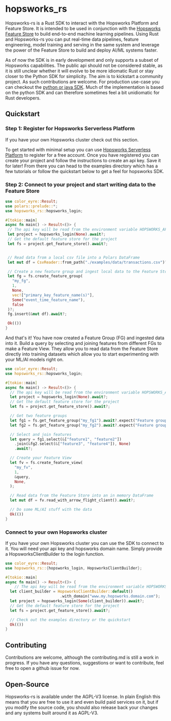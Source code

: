 # hopsworks_rs

Hopsworks-rs is a Rust SDK to interact with the Hopsworks Platform and Feature Store. It is intended to be used in conjunction with the [Hopsworks Feature Store](https://www.hopsworks.ai/the-ml-platform-for-batch-and-real-time-data) to build end-to-end machine learning pipelines. Using Rust and Hopsworks-rs you can put real-time data pipelines, feature engineering, model training and serving in the same system and leverage the power of the Feature Store to build and deploy AI/ML systems faster.

As of now the SDK is in early development and only supports a subset of Hopsworks capabilities. The public api should not be considered stable, as it is still unclear whether it will evolve to be more idiomatic Rust or stay closer to the Python SDK for simplicity. The aim is to kickstart a community project. As such contributions are welcome. For production use-case you can checkout the [python or java SDK](https://pypi.org/project/hopsworks/). Much of the implementation is based on the python SDK and can therefore sometimes feel a bit unidiomatic for Rust developers.

## Quickstart

### Step 1: Register for Hopsworks Serverless Platform

If you have your own Hopsworks cluster check out this section.

To get started with minimal setup you can use [Hopsworks Serverless Platform](https://app.hopsworks.ai/) to register for a free account. Once you have registered you can create your project and follow the instructions to create an api key. Save it for later! From there you can head to the examples directory which has a few tutorials or follow the quickstart below to get a feel for hopsworks SDK.

### Step 2: Connect to your project and start writing data to the Feature Store

```rust
use color_eyre::Result;
use polars::prelude::*;
use hopsworks_rs::hopsworks_login;

#[tokio::main]
async fn main() -> Result<()> {
 // The api key will be read from the environment variable HOPSWORKS_API_KEY
 let project = hopsworks_login(None).await?;
 // Get the default feature store for the project
 let fs = project.get_feature_store().await?;


 // Read data from a local csv file into a Polars DataFrame
 let mut df = CsvReader::from_path("./examples/data/transactions.csv")?.finish()?;

 // Create a new feature group and ingest local data to the Feature Store
 let fg = fs.create_feature_group(
   "my_fg",
   1,
   None,
   vec!["primary_key_feature_name(s)"],
   Some("event_time_feature_name"),
   false
 )?;
 fg.insert(&mut df).await?;

 Ok(())
}
```

And that's it! You have now created a Feature Group (FG) and ingested data into it. Build a query by selecting and joining features from different FGs to make a Feature View. They allow you to read data from the Feature Store directly into training datasets which allow you to start experimenting with your ML/AI models right on.

```rust
use color_eyre::Result;
use hopsworks_rs::hopsworks_login;

#[tokio::main]
async fn main() -> Result<()> {
  // The api key will be read from the environment variable HOPSWORKS_API_KEY
  let project = hopsworks_login(None).await?;
  // Get the default feature store for the project
  let fs = project.get_feature_store().await?;

  // Get two feature groups
  let fg1 = fs.get_feature_group("my_fg1").await?.expect("Feature group not found");
  let fg2 = fs.get_feature_group("my_fg2").await?.expect("Feature group not found");

  // Select and join features
  let query = fg1.select(&["feature1", "feature2"])
    .join(&fg2.select(&["feature3", "feature4"]), None)
    .await?;

  // Create your Feature View
  let fv = fs.create_feature_view(
    "my_fv",
    1,
    &query,
    None,
  );

  // Read data from the Feature Store into an in memory DataFrame
  let mut df = fv.read_with_arrow_flight_client().await?;

  // Do some ML/AI stuff with the data
  Ok(())
}
```

### Connect to your own Hopsworks cluster

If you have your own Hopsworks cluster you can use the SDK to connect to it. You will need your api key and hopsworks domain name. Simply provide a HopsworksClientBuilder to the login function.

```rust
use color_eyre::Result;
use hopsworks_rs::{hopsworks_login, HopsworksClientBuilder};

#[tokio::main]
async fn main() -> Result<()> {
    // The api key will be read from the environment variable HOPSWORKS_API_KEY
  let client_builder = HopsworksClientBuilder::default()
                        .with_domain("www.my.hopsworks.domain.com");
  let project = hopsworks_login(Some(client_builder)).await?;
  // Get the default feature store for the project
  let fs = project.get_feature_store().await?;

  // Check out the examples directory or the quickstart
  Ok(())
}
```

## Contributing

Contributions are welcome, although the contributing.md is still a work in progress. If you have any questions, suggestions or want to contribute, feel free to open a github issue for now.

## Open-Source

Hopsworks-rs is available under the AGPL-V3 license. In plain English this means that you are free to use it and even build paid services on it, but if you modify the source code, you should also release back your changes and any systems built around it as AGPL-V3.
